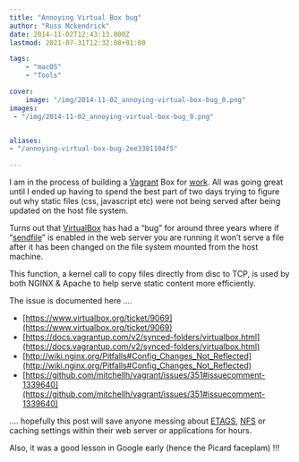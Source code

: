 ```yaml
---
title: "Annoying Virtual Box bug"
author: "Russ Mckendrick"
date: 2014-11-02T12:43:13.000Z
lastmod: 2021-07-31T12:32:08+01:00

tags:
    - "macOS"
    - "Tools"

cover:
    image: "/img/2014-11-02_annoying-virtual-box-bug_0.png" 
images:
 - "/img/2014-11-02_annoying-virtual-box-bug_0.png"


aliases:
- "/annoying-virtual-box-bug-2ee3381104f5"

---
```


I am in the process of building a [Vagrant](https://www.vagrantup.com) Box for [work](https://www.reconnix.com). All was going great until I ended up having to spend the best part of two days trying to figure out why static files (css, javascript etc) were not being served after being updated on the host file system.

Turns out that [VirtualBox](https://www.virtualbox.org) has had a “bug” for around three years where if “[sendfile](http://man7.org/linux/man-pages/man2/sendfile.2.html)” is enabled in the web server you are running it won’t serve a file after it has been changed on the file system mounted from the host machine.

This function, a kernel call to copy files directly from disc to TCP, is used by both NGINX & Apache to help serve static content more efficiently.

The issue is documented here ….

- [https://www.virtualbox.org/ticket/9069](https://www.virtualbox.org/ticket/9069)
- [https://docs.vagrantup.com/v2/synced-folders/virtualbox.html](https://docs.vagrantup.com/v2/synced-folders/virtualbox.html)
- [http://wiki.nginx.org/Pitfalls#Config_Changes_Not_Reflected](http://wiki.nginx.org/Pitfalls#Config_Changes_Not_Reflected)
- [https://github.com/mitchellh/vagrant/issues/351#issuecomment-1339640](https://github.com/mitchellh/vagrant/issues/351#issuecomment-1339640)

…. hopefully this post will save anyone messing about [ETAGS](http://en.wikipedia.org/wiki/HTTP_ETag), [NFS](http://en.wikipedia.org/wiki/Network_File_System) or caching settings within their web server or applications for hours.

Also, it was a good lesson in Google early (hence the Picard faceplam) !!!
